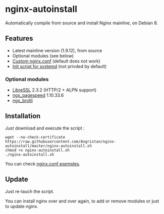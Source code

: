 # nginx-autoinstall
Automatically compile from source and install Nginx mainline, on Debian 8.

## Features
- Latest mainline version (1.9.12), from source
- Optional modules (see below)
- [Custom nginx.conf](https://github.com/Angristan/nginx-autoinstall/blob/master/conf/nginx.conf) (default does not work)
- [Init script for systemd](https://github.com/Angristan/nginx-autoinstall/blob/master/conf/nginx.service) (not privded by default)

### Optional modules
- [LibreSSL](https://github.com/libressl-portable/portable) 2.3.2 (HTTP/2 + ALPN support)
- [ngx_pagespeed](https://github.com/pagespeed/ngx_pagespeed) 1.10.33.6
- [ngx_brotli](https://github.com/google/ngx_brotli)

## Installation

Just download and execute the script :
```
wget --no-check-certificate https://raw.githubusercontent.com/Angristan/nginx-autoinstall/master/nginx-autoinstall.sh
chmod +x nginx-autoinstall.sh
./nginx-autoinstall.sh
```

You can check [nginx.conf exemples](https://github.com/Angristan/nginx-autoinstall/tree/master/conf).

## Update

Just re-lauch the script.

You can install nginx over and over again, to add or remove modules or just to update nginx.

